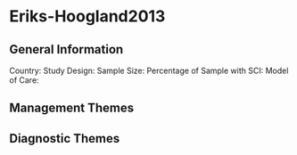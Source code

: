 # Eriks-Hoogland2013

## General Information
Country: 
Study Design: 
Sample Size: 
Percentage of Sample with SCI:
Model of Care: 

## Management Themes


## Diagnostic Themes
